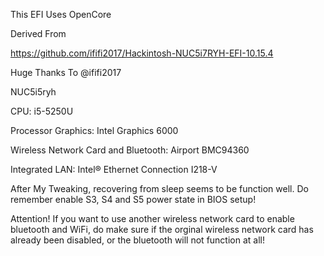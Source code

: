 This EFI Uses OpenCore 

Derived From

https://github.com/ififi2017/Hackintosh-NUC5i7RYH-EFI-10.15.4

Huge Thanks To @ififi2017




NUC5i5ryh

CPU: i5-5250U

Processor Graphics: Intel Graphics 6000

Wireless Network Card and Bluetooth: Airport BMC94360

Integrated LAN: Intel® Ethernet Connection I218-V



After My Tweaking,
recovering from sleep seems to be function well.
Do remember enable S3, S4 and S5 power state in BIOS setup!



Attention!
If you want to use another wireless network card to enable bluetooth and WiFi,
do make sure if the orginal wireless network card has already been disabled,
or the bluetooth will not function at all!
